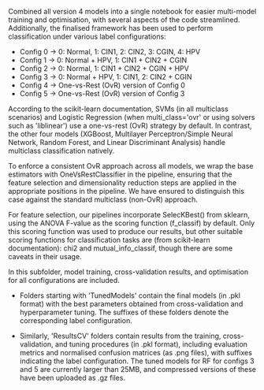 Combined all version 4 models into a single notebook for easier multi-model training and optimisation, with several aspects of the code streamlined. Additionally, the finalised framework has been used to perform classification under various label configurations:

- Config 0 → 0: Normal, 1: CIN1, 2: CIN2, 3: CGIN, 4: HPV
- Config 1 → 0: Normal + HPV, 1: CIN1 + CIN2 + CGIN
- Config 2 → 0: Normal, 1: CIN1 + CIN2 + CGIN + HPV
- Config 3 → 0: Normal + HPV, 1: CIN1, 2: CIN2 + CGIN
- Config 4 → One-vs-Rest (OvR) version of Config 0
- Config 5 → One-vs-Rest (OvR) version of Config 3

According to the scikit-learn documentation, SVMs (in all multiclass scenarios) and Logistic Regression (when multi_class='ovr' or using solvers such as 'liblinear') use a one-vs-rest (OvR) strategy by default. In contrast, the other four models (XGBoost, Multilayer Perceptron/Simple Neural Network, Random Forest, and Linear Discriminant Analysis) handle multiclass classification natively. 

To enforce a consistent OvR approach across all models, we wrap the base estimators with OneVsRestClassifier in the pipeline, ensuring that the feature selection and dimensionality reduction steps are applied in the appropriate positions in the pipeline. We have ensured to distinguish this case against the standard multiclass (non-OvR) approach.

For feature selection, our pipelines incorporate SelecKBest() from sklearn, using the ANOVA F-value as the scoring function (f_classif) by default. Only this scoring function was used to produce our results, but other suitable scoring functions for classification tasks are (from scikit-learn documentation): chi2 and mutual_info_classif, though there are some caveats in their usage.

In this subfolder, model training, cross-validation results, and optimisation for all configurations are included.

- Folders starting with 'TunedModels' contain the final models (in .pkl format) with the best parameters obtained from cross-validation and hyperparameter tuning. The suffixes of these folders denote the corresponding label configuration.

- Similarly, 'ResultsCV' folders contain results from the training, cross-validation, and tuning procedures (in .pkl format), including evaluation metrics and normalised confusion matrices (as .png files), with suffixes indicating the label configuration. The tuned models for RF for configs 3 and 5 are currently larger than 25MB, and compressed versions of these have been uploaded as .gz files.
